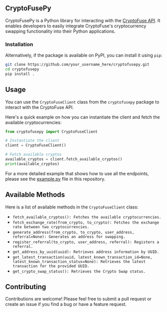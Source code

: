 ## CryptoFusePy

CryptoFusePy is a Python library for interacting with the [CryptoFuse API](https://www.cryptofuse.net/api_docs). It enables developers to easily integrate CryptoFuse's cryptocurrency swapping functionality into their Python applications.


### Installation

Alternatively, if the package is available on PyPI, you can install it using `pip`:


```sh
git clone https://github.com/your_username_here/cryptofusepy.git
cd cryptofusepy
pip install .
```
## Usage

You can use the `CryptoFuseClient` class from the `cryptofusepy` package to interact with the CryptoFuse API.

Here's a quick example on how you can instantiate the client and fetch the available cryptocurrencies:

```python
from cryptofusepy import CryptoFuseClient

# Instantiate the client
client = CryptoFuseClient()

# Fetch available cryptos
available_cryptos = client.fetch_available_cryptos()
print(available_cryptos)
```

For a more detailed example that shows how to use all the endpoints, please see the [example.py](example.py) file in this repository.

## Available Methods

Here is a list of available methods in the `CryptoFuseClient` class:

- `fetch_available_cryptos(): Fetches the available cryptocurrencies.`
- `fetch_exchange_rate(from_crypto, to_crypto): Fetches the exchange rate between two cryptocurrencies.`
- `generate_address(from_crypto, to_crypto, user_address, referral=None): Generates an address for swapping.`
- `register_referral(to_crypto, user_address, referral): Registers a referral.`
- `get_address_by_uuid(uuid): Retrieves address information by UUID.`
- `get_latest_transaction(uuid, latest_known_transaction_id=None, latest_known_transaction_status=None): Retrieves the latest transaction for the provided UUID.`
- `get_crypto_swap_status(): Retrieves the Crypto Swap status.`

## Contributing

Contributions are welcome! Please feel free to submit a pull request or create an issue if you find a bug or have a feature request.
